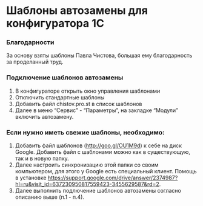 # Шаблоны автозамены для конфигуратора 1С

### Благодарности
За основу взяты шаблоны Павла Чистова, большая ему благодарность за проделанный труд.

### Подключение шаблонов автозамены

1. В конфигураторе открыть окно управления шаблонами
2. Отключить стандартные шаблоны
3. Добавить файл chistov.pro.st в список шаблонов
4. Далее в меню “Сервис” - “Параметры”, на закладке “Модули” включить автозамену. 

### Если нужно иметь свежие шаблоны, необходимо:
1. Добавить файл шаблонов (http://goo.gl/OU1M9d) к себе на диск Google. 
    Добавить файл с шаблонами можно как в существующую, так и в новую папку. 
2. Далее настроить синхронизацию этой папки со своим компьютером, для этого у Google есть специальный клиент. 
    Помощь в установке https://support.google.com/drive/answer/2374987?hl=ru&visit_id=637230950817559423-3455629587&rd=2. 
3. Далее выполнить подлючение шаблонов автозамены согласно описанию выше (п.1 - п.4).
